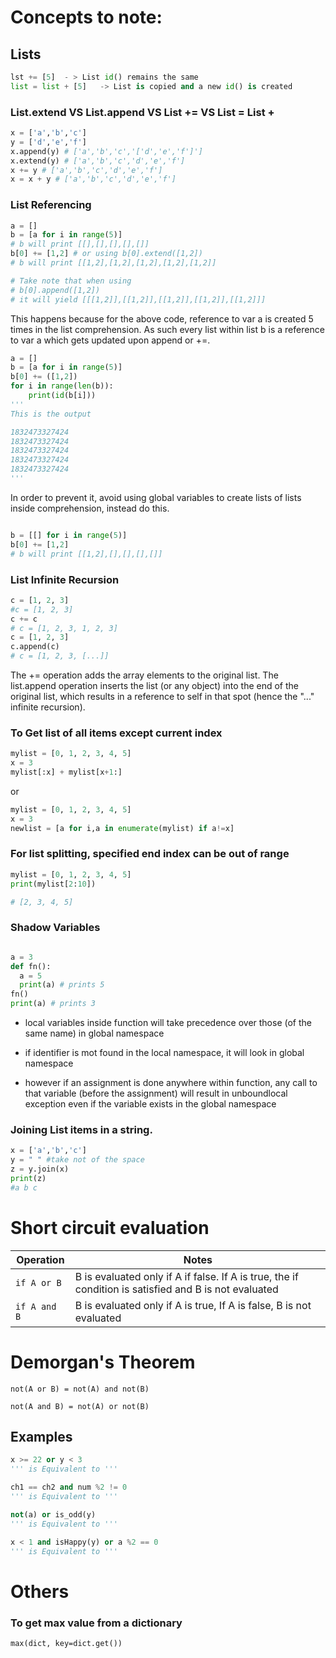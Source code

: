 
# Concepts to note:


## Lists
```python
lst += [5]  - > List id() remains the same
list = list + [5]   -> List is copied and a new id() is created
```

### List.extend VS List.append VS List += VS List = List +
```python
x = ['a','b','c']
y = ['d','e','f']
x.append(y) # ['a','b','c','['d','e','f']']
x.extend(y) # ['a','b','c','d','e','f']
x += y # ['a','b','c','d','e','f']
x = x + y # ['a','b','c','d','e','f']
```
### List Referencing
```python
a = []
b = [a for i in range(5)]
# b will print [[],[],[],[],[]]
b[0] += [1,2] # or using b[0].extend([1,2])
# b will print [[1,2],[1,2],[1,2],[1,2],[1,2]]

# Take note that when using 
# b[0].append([1,2])
# it will yield [[[1,2]],[[1,2]],[[1,2]],[[1,2]],[[1,2]]]

```
This happens because for the above code, reference to var a is created 5 times in the list comprehension. As such every list within list b is a reference to var a which gets updated upon append or +=.
``` python 
a = []
b = [a for i in range(5)]
b[0] += ([1,2])
for i in range(len(b)):
    print(id(b[i]))
'''
This is the output

1832473327424
1832473327424
1832473327424
1832473327424
1832473327424
'''
```
In order to prevent it, avoid using global variables to create lists of lists inside comprehension, instead do this.

```python

b = [[] for i in range(5)]
b[0] += [1,2]
# b will print [[1,2],[],[],[],[]]

```
### List Infinite Recursion
```python
c = [1, 2, 3]
#c = [1, 2, 3]
c += c
# c = [1, 2, 3, 1, 2, 3]
c = [1, 2, 3]
c.append(c)
# c = [1, 2, 3, [...]]
```

The += operation adds the array elements to the original list. The list.append operation inserts the list (or any object) into the end of the original list, which results in a reference to self in that spot (hence the "..." infinite recursion).
 
 
### To Get list of all items except current index
```python
mylist = [0, 1, 2, 3, 4, 5]
x = 3
mylist[:x] + mylist[x+1:]
```

or

```python
mylist = [0, 1, 2, 3, 4, 5]
x = 3
newlist = [a for i,a in enumerate(mylist) if a!=x]
```


### For list splitting, specified end index can be out of range
```python
mylist = [0, 1, 2, 3, 4, 5]
print(mylist[2:10])

# [2, 3, 4, 5]
```


### Shadow Variables 
```python

a = 3 
def fn():
  a = 5 
  print(a) # prints 5
fn()
print(a) # prints 3

```
- local variables inside function will take precedence over those (of the same name) in global namespace

- if identifier is mot found in the local namespace, it will look in global namespace

- however if an assignment is done anywhere within function, any call to that variable (before the assignment) will result in unboundlocal exception even if the variable exists in the global namespace




### Joining List items in a string.

```python
x = ['a','b','c']
y = " " #take not of the space
z = y.join(x)
print(z)
#a b c

```
 
# Short circuit evaluation 
| Operation   | Notes |
| ------------- | ------------- |
| `if A or B`  | B is evaluated only if A if false. If A is true, the if condition is satisfied and B is not evaluated  |
| `if A and B`  | B is evaluated only if A is true, If A is false, B is not evaluated  |

# Demorgan's Theorem

``not(A or B) = not(A) and not(B)``  

``not(A and B) = not(A) or not(B)``

## Examples
```python 
x >= 22 or y < 3
''' is Equivalent to '''

```

```python 
ch1 == ch2 and num %2 != 0
''' is Equivalent to '''

```

```python 
not(a) or is_odd(y)
''' is Equivalent to '''

```

```python 
x < 1 and isHappy(y) or a %2 == 0
''' is Equivalent to '''

```




# Others
### To get max value from a dictionary
`` max(dict, key=dict.get()) ``


